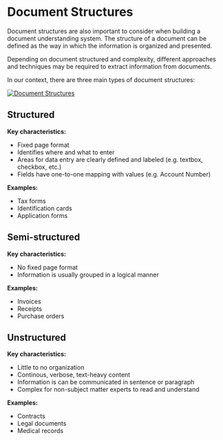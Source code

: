 # Document Structures

Document structures are also important to consider when building a document understanding system. The structure of a document can be defined as the way in which the information is organized and presented.

Depending on document structured and complexity, different approaches and techniques may be required to extract information from documents.

In our context, there are three main types of document structures:

<a href="https://horvay.dev/document-understanding-ebook/img/documentstructures/document-structures.png" target="_blank"><img alt="Document Structures" src="https://horvay.dev/document-understanding-ebook/img/documentstructures/document-structures.png"></img></a>

## Structured
**Key characteristics:**
* Fixed page format
* Identifies where and what to enter
* Areas for data entry are clearly defined and labeled (e.g. textbox, checkbox, etc.)
* Fields have one-to-one mapping with values (e.g. Account Number)

**Examples:**
* Tax forms
* Identification cards
* Application forms

## Semi-structured
**Key characteristics:**
* No fixed page format
* Information is usually grouped in a logical manner

**Examples:**
* Invoices
* Receipts
* Purchase orders

## Unstructured
**Key characteristics:**
* Little to no organization
* Continous, verbose, text-heavy content
* Information is can be communicated in sentence or paragraph
* Complex for non-subject matter experts to read and understand

**Examples:**
* Contracts
* Legal documents
* Medical records
